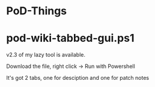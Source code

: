 # PoD-Things


# pod-wiki-tabbed-gui.ps1
v2.3 of my lazy tool is available.

Download the file, right click -> Run with Powershell

It's got 2 tabs, one for desciption and one for patch notes



